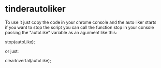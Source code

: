 # tinderautoliker

To use it just copy the code in your chrome console and the auto liker starts
if you want to stop the script you can call the function stop in your console 
passing the "autoLike" variable as an agurment like this: 

stop(autoLike);

or just: 

clearInvertal(autoLike);
